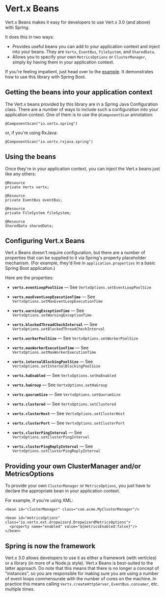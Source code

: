 # Vert.x Beans

Vert.x Beans makes it easy for developers to use Vert.x 3.0 (and above) with Spring.

It does this in two ways:

- Provides useful beans you can add to your application context and inject into your beans. They are `Vertx`, `EventBus`, `FileSystem`, and `SharedData`.
- Allows you to specify your own `MetricsOptions` or `ClusterManager`, simply by having them in your application context.

If you're feeling impatient, just head over to the [example](https://github.com/rworsnop/vertx-beans-example). It demonstrates how to use this library with Spring Boot.

## Getting the beans into your application context

The Vert.x beans provided by this library are in a Spring Java Configuration class. There are a number of ways to
include such a configuration into your application context. One of them is to use the `@ComponentScan` annotation:
```
@ComponentScan("io.vertx.spring")
```
or, if you're using RxJava:
```
@ComponentScan("io.vertx.rxjava.spring")
```

## Using the beans

Once they're in your application context, you can inject the Vert.x beans just like any others:

```
@Resource
private Vertx vertx;

@Resource
private EventBus eventBus;

@Resource
private FileSystem fileSystem;

@Resource
SharedData sharedData;
```

## Configuring Vert.x Beans

Vert.x Beans doesn't require configuration, but there are a number of properties that can be supplied to it via Spring's
property placeholder mechanism. (For example, they'd live in `application.properties` in a basic Spring Boot application.)

Here are the properties:

- **`vertx.eventLoopPoolSize`** &mdash; See `VertxOptions.setEventLoopPoolSize`

- **`vertx.maxEventLoopExecutionTime`** &mdash; See `VertxOptions.setMaxEventLoopExecutionTime`

- **`vertx.warningExceptionTime`** &mdash; See `VertxOptions.setWarningExceptionTime`

- **`vertx.blockedThreadCheckInterval`** &mdash; See `VertxOptions.setBlockedThreadCheckInterval`

- **`vertx.workerPoolSize`** &mdash; See `VertxOptions.setWorkerPoolSize`

- **`vertx.maxWorkerExecutionTime`** &mdash; See `VertxOptions.setMaxWorkerExecutionTime`

- **`vertx.internalBlockingPoolSize`** &mdash; See `VertxOptions.setInternalBlockingPoolSize`

- **`vertx.haEnabled`** &mdash; See `VertxOptions.setHaEnabled`

- **`vertx.haGroup`** &mdash; See `VertxOptions.setHaGroup`

- **`vertx.quorumSize`** &mdash; See `VertxOptions.setQuorumSize`

- **`vertx.clustered`** &mdash; See `VertxOptions.setClustered`

- **`vertx.clusterHost`** &mdash; See `VertxOptions.setClusterHost`

- **`vertx.clusterPort`** &mdash; See `VertxOptions.setClusterPort`

- **`vertx.clusterPingInterval`** &mdash; See `VertxOptions.setClusterPingInterval`

- **`vertx.clusterPingReplyInterval`** &mdash; See `VertxOptions.setClusterPingReplyInterval`

## Providing your own ClusterManager and/or MetricsOptions

To provide your own `ClusterManager` or `MetricsOptions`, you just have to declare the appropriate bean in your 
application context.

For example, if you're using XML:

```
<bean id="clusterManager" class="com.acme.MyClusterManager"/>
```
```
<bean id="metricsOptions" class="io.vertx.ext.dropwizard.DropwizardMetricsOptions">
  <property name="enabled" value="${metricsEnabled:false}"/>
</bean>   
```

## Spring is now the framework

Vert.x 3.0 allows developers to use it as either a framework (with verticles) or a library (in  more of a Node.js style).
Vert.x Beans is best-suited to the latter approach. Do note that this means that there is no longer a concept of "instances", so you
are responsible for making sure you are using a number of event loops commensurate with the number of cores on the machine.
In practice this means calling `Vertx.createHttpServer`, `EventBus.consumer`, etc. multiple times.